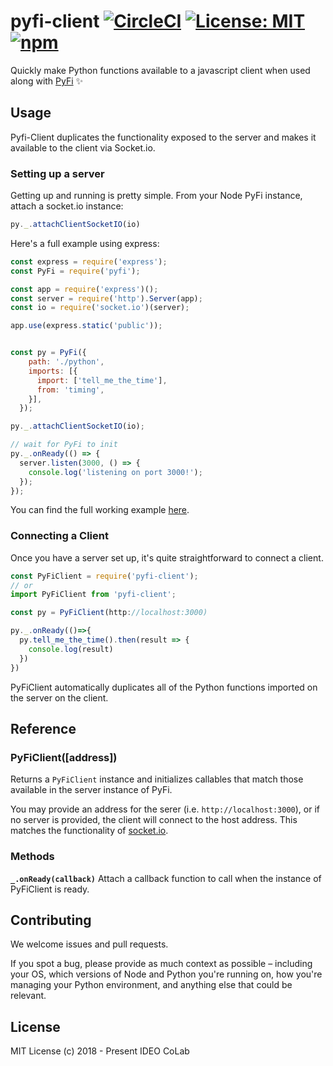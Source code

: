 # pyfi-client [![CircleCI](https://circleci.com/gh/IDEO-coLAB/pyfi-client/tree/master.svg?style=shield&circle-token=:circle-token)](https://circleci.com/gh/IDEO-coLAB/pyfi-client/tree/master) [![License: MIT](https://img.shields.io/badge/License-MIT-blue.svg)](https://github.com/IDEO-coLAB/pyfi-client/blob/master/LICENSE) [![npm](https://img.shields.io/npm/v/pyfi-client.svg)](https://www.npmjs.com/package/pyfi-client)

Quickly make Python functions available to a javascript client when used along with [PyFi](https://github.com/ideo-colab/pyfi) ✨

## Usage

Pyfi-Client duplicates the functionality exposed to the server and makes it available to the client via Socket.io.


### Setting up a server
Getting up and running is pretty simple. From your Node PyFi instance, attach a socket.io instance:
```js
py._.attachClientSocketIO(io)
```

Here's a full example using express:
```js
const express = require('express');
const PyFi = require('pyfi');

const app = require('express')();
const server = require('http').Server(app);
const io = require('socket.io')(server);

app.use(express.static('public'));


const py = PyFi({
    path: './python',
    imports: [{
      import: ['tell_me_the_time'],
      from: 'timing',
    }],
  });

py._.attachClientSocketIO(io);

// wait for PyFi to init
py._.onReady(() => {
  server.listen(3000, () => {
    console.log('listening on port 3000!');
  });
});
```
You can find the full working example [here](https://github.com/IDEO-coLAB/pyfi-client/tree/master/example).

### Connecting a Client

Once you have a server set up, it's quite straightforward to connect a client.

```js
const PyFiClient = require('pyfi-client');
// or
import PyFiClient from 'pyfi-client';

const py = PyFiClient(http://localhost:3000)

py._.onReady(()=>{
  py.tell_me_the_time().then(result => {
    console.log(result)
  })
})
```
PyFiClient automatically duplicates all of the Python functions imported on the server on the client.

## Reference

### PyFiClient([address])
Returns a `PyFiClient` instance and initializes callables that match those available in the server instance of PyFi.

You may provide an address for the serer (i.e. `http://localhost:3000`), or if no server is provided, the client will connect to the host address. This matches the functionality of [socket.io](https://socket.io/).


### Methods
**`_.onReady(callback)`**
Attach a callback function to call when the instance of PyFiClient is ready.


## Contributing
We welcome issues and pull requests.

If you spot a bug, please provide as much context as possible – including your OS, which versions of Node and Python you're running on, how you're managing your Python environment, and anything else that could be relevant.

## License
MIT License (c) 2018 - Present IDEO CoLab
